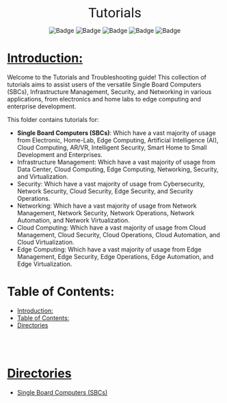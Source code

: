 <br>

<center>

<font size="6" face="roboto">Tutorials</font>

</center>

<div align="center">

![Badge](https://badgen.net/github/license/kaveh-kaviani/tutorials?color=red)
![Badge](https://badgen.net/github/forks/kaveh-kaviani/tutorials?icon=git&color=blue)
![Badge](https://badgen.net/github/watchers/kaveh-kaviani/tutorials?icon=awesome&color=green)
![Badge](https://badgen.net/github/stars/kaveh-kaviani/kaveh-kaviani?icon=graphql&color=blue)
![Badge](https://badgen.net/github/commits/kaveh-kaviani/tutorials?icon=graphql&color=red)

</div>

# [Introduction:](#introduction)

Welcome to the Tutorials and Troubleshooting guide! This collection of tutorials aims to assist users of the versatile Single Board Computers (SBCs), Infrastructure Management, Security, and Networking in various applications, from electronics and home labs to edge computing and enterprise development.

This folder contains tutorials for:
- **Single Board Computers (SBCs)**: Which have a vast majority of usage from Electronic, Home-Lab, Edge Computing, Artificial Intelligence (AI), Cloud Computing, AR/VR, Intelligent Security, Smart Home to Small Development and Enterprises.
- Infrastructure Management: Which have a vast majority of usage from Data Center, Cloud Computing, Edge Computing, Networking, Security, and Virtualization.
- Security: Which have a vast majority of usage from Cybersecurity, Network Security, Cloud Security, Edge Security, and Security Operations.
- Networking: Which have a vast majority of usage from Network Management, Network Security, Network Operations, Network Automation, and Network Virtualization.
- Cloud Computing: Which have a vast majority of usage from Cloud Management, Cloud Security, Cloud Operations, Cloud Automation, and Cloud Virtualization.
- Edge Computing: Which have a vast majority of usage from Edge Management, Edge Security, Edge Operations, Edge Automation, and Edge Virtualization.


# Table of Contents:

- [Introduction:](#introduction)
- [Table of Contents:](#table-of-contents)
- [Directories](#directories)

<br>

<br>

# [Directories](#directories)

- [Single Board Computers (SBCs)](/content/sbc/README.md)